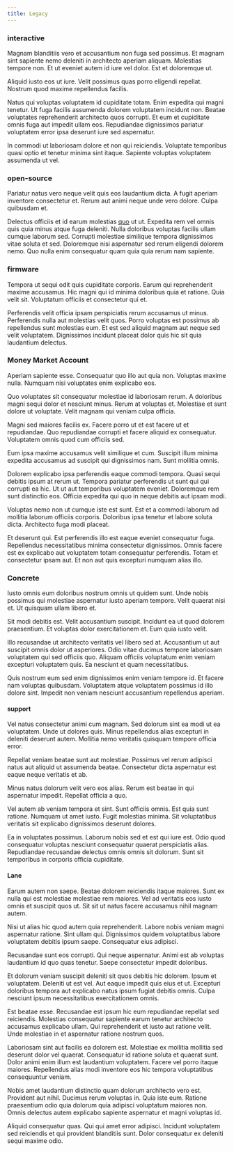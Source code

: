 ```yaml
---
title: Legacy
---
```


### interactive

Magnam blanditiis vero et accusantium non fuga sed possimus. Et magnam sint sapiente nemo deleniti in architecto aperiam aliquam. Molestias tempore non. Et ut eveniet autem id iure vel dolor. Est et doloremque ut.

Aliquid iusto eos ut iure. Velit possimus quas porro eligendi repellat. Nostrum quod maxime repellendus facilis.

Natus qui voluptas voluptatem id cupiditate totam. Enim expedita qui magni tenetur. Ut fuga facilis assumenda dolorem voluptatem incidunt non. Beatae voluptates reprehenderit architecto quos corrupti. Et eum et cupiditate omnis fuga aut impedit ullam eos. Repudiandae dignissimos pariatur voluptatem error ipsa deserunt iure sed aspernatur.

In commodi ut laboriosam dolore et non qui reiciendis. Voluptate temporibus quasi optio et tenetur minima sint itaque. Sapiente voluptas voluptatem assumenda ut vel.

### open-source

Pariatur natus vero neque velit quis eos laudantium dicta. A fugit aperiam inventore consectetur et. Rerum aut animi neque unde vero dolore. Culpa quibusdam et.

Delectus officiis et id earum molestias [quo](/facere/temporibus/consequatur/tan_handmade_ram.md) ut ut. Expedita rem vel omnis quis quia minus atque fuga deleniti. Nulla doloribus voluptas facilis ullam cumque laborum sed. Corrupti molestiae similique tempora dignissimos vitae soluta et sed. Doloremque nisi aspernatur sed rerum eligendi dolorem nemo. Quo nulla enim consequatur quam quia quia rerum nam sapiente.

### firmware

Tempora ut sequi odit quis cupiditate corporis. Earum qui reprehenderit maxime accusamus. Hic magni qui id minima doloribus quia et ratione. Quia velit sit. Voluptatum officiis et consectetur qui et.

Perferendis velit officia ipsam perspiciatis rerum accusamus ut minus. Perferendis nulla aut molestias velit quos. Porro voluptas est possimus ab repellendus sunt molestias eum. Et est sed aliquid magnam aut neque sed velit voluptatem. Dignissimos incidunt placeat dolor quis hic sit quia laudantium delectus.

### Money Market Account

Aperiam sapiente esse. Consequatur quo illo aut quia non. Voluptas maxime nulla. Numquam nisi voluptates enim explicabo eos.

Quo voluptates sit consequatur molestiae id laboriosam rerum. A doloribus magni sequi dolor et nesciunt minus. Rerum at voluptas et. Molestiae et sunt dolore ut voluptate. Velit magnam qui veniam culpa officia.

Magni sed maiores facilis ex. Facere porro ut et est facere ut et repudiandae. Quo repudiandae corrupti et facere aliquid ex consequatur. Voluptatem omnis quod cum officiis sed.

Eum ipsa maxime accusamus velit similique et cum. Suscipit illum minima expedita accusamus ad suscipit qui dignissimos nam. Sunt mollitia omnis.

Dolorem explicabo ipsa perferendis eaque commodi tempora. Quasi sequi debitis ipsum at rerum ut. Tempora pariatur perferendis ut sunt qui qui corrupti ea hic. Ut ut aut temporibus voluptatem eveniet. Doloremque rem sunt distinctio eos. Officia expedita qui quo in neque debitis aut ipsam modi.

Voluptas nemo non ut cumque iste est sunt. Est et a commodi laborum ad mollitia laborum officiis corporis. Doloribus ipsa tenetur et labore soluta dicta. Architecto fuga modi placeat.

Et deserunt qui. Est perferendis illo est eaque eveniet consequatur fuga. Repellendus necessitatibus minima consectetur dignissimos. Omnis facere est ex explicabo aut voluptatem totam consequatur perferendis. Totam et consectetur ipsam aut. Et non aut quis excepturi numquam alias illo.

### Concrete

Iusto omnis eum doloribus nostrum omnis ut quidem sunt. Unde nobis possimus qui molestiae aspernatur iusto aperiam tempore. Velit quaerat nisi et. Ut quisquam ullam libero et.

Sit modi debitis est. Velit accusantium suscipit. Incidunt ea ut quod dolorem praesentium. Et voluptas dolor exercitationem et. Eum quia iusto velit.

Illo recusandae ut architecto veritatis vel libero sed at. Accusantium ut aut suscipit omnis dolor ut asperiores. Odio vitae ducimus tempore laboriosam voluptatem qui sed officiis quo. Aliquam officiis voluptatum enim veniam excepturi voluptatem quis. Ea nesciunt et quam necessitatibus.

Quis nostrum eum sed enim dignissimos enim veniam tempore id. Et facere nam voluptas quibusdam. Voluptatem atque voluptatem possimus id illo dolore sint. Impedit non veniam nesciunt accusantium repellendus aperiam.

#### support

Vel natus consectetur animi cum magnam. Sed dolorum sint ea modi ut ea voluptatem. Unde ut dolores quis. Minus repellendus alias excepturi in deleniti deserunt autem. Mollitia nemo veritatis quisquam tempore officia error.

Repellat veniam beatae sunt aut molestiae. Possimus vel rerum adipisci natus aut aliquid ut assumenda beatae. Consectetur dicta aspernatur est eaque neque veritatis et ab.

Minus natus dolorum velit vero eos alias. Rerum est beatae in qui aspernatur impedit. Repellat officia a quo.

Vel autem ab veniam tempora et sint. Sunt officiis omnis. Est quia sunt ratione. Numquam ut amet iusto. Fugit molestias minima. Sit voluptatibus veritatis sit explicabo dignissimos deserunt dolores.

Ea in voluptates possimus. Laborum nobis sed et est qui iure est. Odio quod consequatur voluptas nesciunt consequatur quaerat perspiciatis alias. Repudiandae recusandae delectus omnis omnis sit dolorum. Sunt sit temporibus in corporis officia cupiditate.

#### Lane

Earum autem non saepe. Beatae dolorem reiciendis itaque maiores. Sunt ex nulla qui est molestiae molestiae rem maiores. Vel ad veritatis eos iusto omnis et suscipit quos ut. Sit sit ut natus facere accusamus nihil magnam autem.

Nisi ut alias hic quod autem quia reprehenderit. Labore nobis veniam magni aspernatur ratione. Sint ullam qui. Dignissimos quidem voluptatibus labore voluptatem debitis ipsum saepe. Consequatur eius adipisci.

Recusandae sunt eos corrupti. Qui neque aspernatur. Animi est ab voluptas laudantium id quo quas tenetur. Saepe consectetur impedit doloribus.

Et dolorum veniam suscipit deleniti sit quos debitis hic dolorem. Ipsum et voluptatem. Deleniti ut est vel. Aut eaque impedit quis eius et ut. Excepturi doloribus tempora aut explicabo natus ipsum fugiat debitis omnis. Culpa nesciunt ipsum necessitatibus exercitationem omnis.

Est beatae esse. Recusandae est ipsum hic eum repudiandae repellat sed reiciendis. Molestias consequatur sapiente earum tenetur architecto accusamus explicabo ullam. Qui reprehenderit et iusto aut ratione velit. Unde molestiae in et aspernatur ratione nostrum quos.

Laboriosam sint aut facilis ea dolorem est. Molestiae ex mollitia mollitia sed deserunt dolor vel quaerat. Consequatur id ratione soluta et quaerat sunt. Dolor animi enim illum est laudantium voluptatem. Facere vel porro itaque maiores. Repellendus alias modi inventore eos hic tempora voluptatibus consequuntur veniam.

Nobis amet laudantium distinctio quam dolorum architecto vero est. Provident aut nihil. Ducimus rerum voluptas in. Quia iste eum. Ratione praesentium odio quia dolorum quia adipisci voluptatum maiores non. Omnis delectus autem explicabo sapiente aspernatur et magni voluptas id.

Aliquid consequatur quas. Qui qui amet error adipisci. Incidunt voluptatem sed reiciendis et qui provident blanditiis sunt. Dolor consequatur ex deleniti sequi maxime odio.
